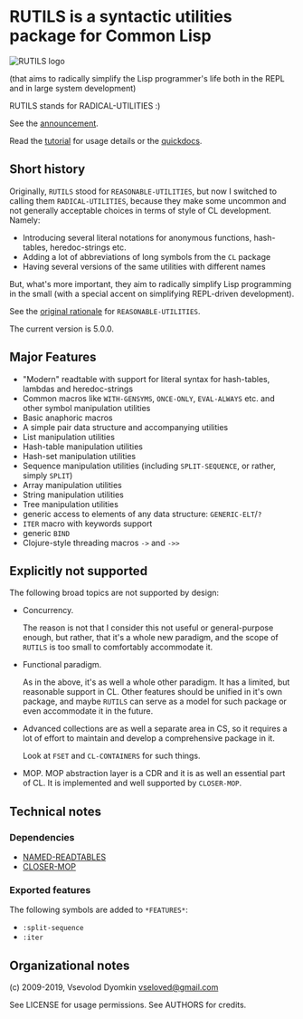 # RUTILS is a syntactic utilities package for Common Lisp

![RUTILS logo](docs/logo.jpg)

(that aims to radically simplify the Lisp programmer's life
both in the REPL and in large system development)

RUTILS stands for RADICAL-UTILITIES :)

See the [announcement](docs/ann-rutils.md).

Read the [tutorial](docs/tutorial.md) for usage details or the [quickdocs](http://quickdocs.org/rutils).


## Short history

Originally, `RUTILS` stood for `REASONABLE-UTILITIES`, but now I
switched to calling them `RADICAL-UTILITIES`, because they make
some uncommon and not generally acceptable choices in terms of style
of CL development. Namely:

- Introducing several literal notations for anonymous functions,
  hash-tables, heredoc-strings etc.
- Adding a lot of abbreviations of long symbols from the `CL` package
- Having several versions of the same utilities with different names

But, what's more important, they aim to radically simplify Lisp programming
in the small (with a special accent on simplifying REPL-driven development).

See the [original rationale](docs/reasonable-utilities.md) for `REASONABLE-UTILITIES`.

The current version is 5.0.0.


## Major Features

- "Modern" readtable with support for literal syntax for hash-tables,
  lambdas and heredoc-strings
- Common macros like `WITH-GENSYMS`, `ONCE-ONLY`, `EVAL-ALWAYS` etc. and other symbol manipulation utilities
- Basic anaphoric macros
- A simple pair data structure and accompanying utilities
- List manipulation utilities
- Hash-table manipulation utilities
- Hash-set manipulation utilities
- Sequence manipulation utilities (including `SPLIT-SEQUENCE`, or rather, simply `SPLIT`)
- Array manipulation utilities
- String manipulation utilities
- Tree manipulation utilities
- generic access to elements of any data structure: `GENERIC-ELT`/`?`
- `ITER` macro with keywords support
- generic `BIND`
- Clojure-style threading macros `->` and `->>`


## Explicitly not supported

The following broad topics are not supported by design:

* Concurrency.

  The reason is not that I consider this not useful or general-purpose enough,
  but rather, that it's a whole new paradigm, and the scope of `RUTILS`
  is too small to comfortably accommodate it.

* Functional paradigm.

  As in the above, it's as well a whole other paradigm.
  It has a limited, but reasonable support in CL.
  Other features should be unified in it's own package,
  and maybe `RUTILS` can serve as a model for such package
  or even accommodate it in the future.

* Advanced collections are as well a separate area in CS,
  so it requires a lot of effort to maintain and develop a comprehensive package in it.

  Look at `FSET` and `CL-CONTAINERS` for such things.

* MOP.  MOP abstraction layer is a CDR and it is as well an essential part of CL.
  It is implemented and well supported by `CLOSER-MOP`.


## Technical notes

### Dependencies

- [NAMED-READTABLES](http://common-lisp.net/project/named-readtables/)
- [CLOSER-MOP](https://github.com/pcostanza/closer-mop)

### Exported features

The following symbols are added to `*FEATURES*`:

- `:split-sequence`
- `:iter`


## Organizational notes

(c) 2009-2019, Vsevolod Dyomkin <vseloved@gmail.com>

See LICENSE for usage permissions.
See AUTHORS for credits.
